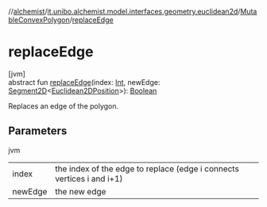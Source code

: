 //[alchemist](../../../index.md)/[it.unibo.alchemist.model.interfaces.geometry.euclidean2d](../index.md)/[MutableConvexPolygon](index.md)/[replaceEdge](replace-edge.md)

# replaceEdge

[jvm]\
abstract fun [replaceEdge](replace-edge.md)(index: [Int](https://kotlinlang.org/api/latest/jvm/stdlib/kotlin/-int/index.html), newEdge: [Segment2D](../-segment2-d/index.md)<[Euclidean2DPosition](../../it.unibo.alchemist.model.implementations.positions/-euclidean2-d-position/index.md)>): [Boolean](https://kotlinlang.org/api/latest/jvm/stdlib/kotlin/-boolean/index.html)

Replaces an edge of the polygon.

## Parameters

jvm

| | |
|---|---|
| index | the index of the edge to replace (edge i connects vertices i and i+1) |
| newEdge | the new edge |

